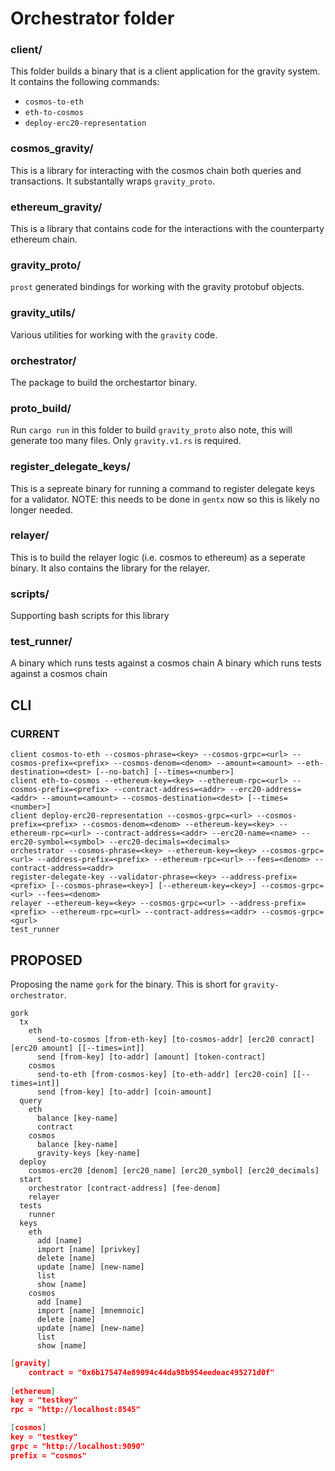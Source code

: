# Orchestrator folder

### client/

This folder builds a binary that is a client application for the gravity system. It contains the following commands:
- `cosmos-to-eth`
- `eth-to-cosmos`
- `deploy-erc20-representation`

### cosmos_gravity/

This is a library for interacting with the cosmos chain both queries and transactions. It substantally wraps `gravity_proto`.

### ethereum_gravity/

This is a library that contains code for the interactions with the counterparty ethereum chain.

### gravity_proto/

`prost` generated bindings for working with the gravity protobuf objects.

### gravity_utils/

Various utilities for working with the `gravity` code.

### orchestrator/

The package to build the orchestartor binary.

### proto_build/

Run `cargo run` in this folder to build `gravity_proto` also note, this will generate too many files. Only `gravity.v1.rs` is required.

### register_delegate_keys/

This is a sepreate binary for running a command to register delegate keys for a validator. NOTE: this needs to be done in `gentx` now so this is likely no longer needed.

### relayer/

This is to build the relayer logic (i.e. cosmos to ethereum) as a seperate binary. It also contains the library for the relayer.

### scripts/

Supporting bash scripts for this library

### test_runner/

A binary which runs tests against a cosmos chain
A binary which runs tests against a cosmos chain


## CLI

### CURRENT

```
client cosmos-to-eth --cosmos-phrase=<key> --cosmos-grpc=<url> --cosmos-prefix=<prefix> --cosmos-denom=<denom> --amount=<amount> --eth-destination=<dest> [--no-batch] [--times=<number>]
client eth-to-cosmos --ethereum-key=<key> --ethereum-rpc=<url> --cosmos-prefix=<prefix> --contract-address=<addr> --erc20-address=<addr> --amount=<amount> --cosmos-destination=<dest> [--times=<number>]
client deploy-erc20-representation --cosmos-grpc=<url> --cosmos-prefix=<prefix> --cosmos-denom=<denom> --ethereum-key=<key> --ethereum-rpc=<url> --contract-address=<addr> --erc20-name=<name> --erc20-symbol=<symbol> --erc20-decimals=<decimals>
orchestrator --cosmos-phrase=<key> --ethereum-key=<key> --cosmos-grpc=<url> --address-prefix=<prefix> --ethereum-rpc=<url> --fees=<denom> --contract-address=<addr>
register-delegate-key --validator-phrase=<key> --address-prefix=<prefix> [--cosmos-phrase=<key>] [--ethereum-key=<key>] --cosmos-grpc=<url> --fees=<denom>
relayer --ethereum-key=<key> --cosmos-grpc=<url> --address-prefix=<prefix> --ethereum-rpc=<url> --contract-address=<addr> --cosmos-grpc=<gurl>
test_runner 
```

## PROPOSED

Proposing the name `gork` for the binary. This is short for `gravity-orchestrator`.

```
gork
  tx
    eth
      send-to-cosmos [from-eth-key] [to-cosmos-addr] [erc20 conract] [erc20 amount] [[--times=int]]
      send [from-key] [to-addr] [amount] [token-contract]
    cosmos
      send-to-eth [from-cosmos-key] [to-eth-addr] [erc20-coin] [[--times=int]]
      send [from-key] [to-addr] [coin-amount]
  query
    eth
      balance [key-name]
      contract
    cosmos
      balance [key-name]
      gravity-keys [key-name]
  deploy
    cosmos-erc20 [denom] [erc20_name] [erc20_symbol] [erc20_decimals]
  start
    orchestrator [contract-address] [fee-denom]
    relayer
  tests
    runner
  keys
    eth
      add [name]
      import [name] [privkey]
      delete [name]
      update [name] [new-name]
      list
      show [name]
    cosmos 
      add [name]
      import [name] [mnemnoic]
      delete [name]
      update [name] [new-name]
      list
      show [name]
```

```json
[gravity]
	contract = "0x6b175474e89094c44da98b954eedeac495271d0f"
	
[ethereum]
key = "testkey"
rpc = "http://localhost:8545"

[cosmos]
key = "testkey"
grpc = "http://localhost:9090"
prefix = "cosmos"
```
